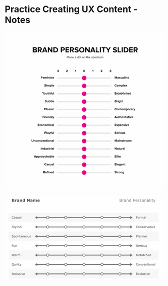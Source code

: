 # Practice Creating UX Content - Notes

![Image](brand_personality.png)

![Image](brand_personality_2.png)
